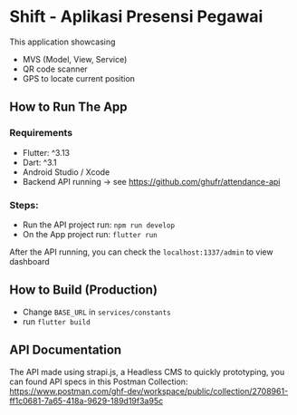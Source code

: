# Shift - Aplikasi Presensi Pegawai

This application showcasing

- MVS (Model, View, Service)
- QR code scanner
- GPS to locate current position

## How to Run The App

### Requirements

- Flutter: ^3.13
- Dart: ^3.1
- Android Studio / Xcode
- Backend API running -> see https://github.com/ghufr/attendance-api

### Steps:

- Run the API project run: `npm run develop`
- On the App project run: `flutter run`

After the API running, you can check the `localhost:1337/admin` to view dashboard

## How to Build (Production)

- Change `BASE_URL` in `services/constants`
- run `flutter build`

## API Documentation

The API made using strapi.js, a Headless CMS to quickly prototyping, you can found API specs in this Postman Collection:
https://www.postman.com/ghf-dev/workspace/public/collection/2708961-ff1c0681-7a65-418a-9629-189d19f3a95c
